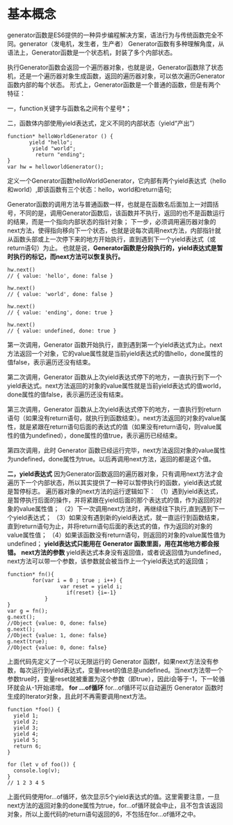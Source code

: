 # 基本概念
generator函数是ES6提供的一种异步编程解决方案，语法行为与传统函数完全不同。generator（发电机，发生者，生产者）
Generator函数有多种理解角度，从语法上，Generator函数是一个状态机，封装了多个内部状态。

执行Generator函数会返回一个遍历器对象，也就是说，Generator函数除了状态机，还是一个遍历器对象生成函数，返回的遍历器对象，可以依次遍历Generator函数内部的每个状态。
形式上，Generator函数是一个普通的函数，但是有两个特征：

一，function关键字与函数名之间有个星号*；

二，函数体内部使用yield表达式，定义不同的内部状态（yield“产出”）
```
function* helloWorldGenerator () {
       yield "hello";
        yield "world";
         return "ending";  
}
var hw = helloworldGenerator();
```
定义一个Generator函数helloWorldGenerator，它内部有两个yield表达式（hello和world）,即该函数有三个状态：hello，world和return语句;

Generator函数的调用方法与普通函数一样，也就是在函数名后面加上一对圆括号，不同的是，调用Generator函数后，该函数并不执行，返回的也不是函数运行的结果，而是一个指向内部状态的指针对象；
下一步，必须调用遍历器对象的next方法，使得指向移向下一个状态，也就是说每次调用next方法，内部指针就从函数头部或上一次停下来的地方开始执行，直到遇到下一个yield表达式（或return语句）为止。
也就是说，**Generator函数是分段执行的，yield表达式是暂时执行的标记，而next方法可以恢复执行。**

```
hw.next()
// { value: 'hello', done: false }

hw.next()
// { value: 'world', done: false }

hw.next()
// { value: 'ending', done: true }

hw.next()
// { value: undefined, done: true }
```
第一次调用，Generator 函数开始执行，直到遇到第一个yield表达式为止。next方法返回一个对象，它的value属性就是当前yield表达式的值hello，done属性的值false，表示遍历还没有结束。

第二次调用，Generator 函数从上次yield表达式停下的地方，一直执行到下一个yield表达式。next方法返回的对象的value属性就是当前yield表达式的值world，done属性的值false，表示遍历还没有结束。

第三次调用，Generator 函数从上次yield表达式停下的地方，一直执行到return语句（如果没有return语句，就执行到函数结束）。next方法返回的对象的value属性，就是紧跟在return语句后面的表达式的值（如果没有return语句，则value属性的值为undefined），done属性的值true，表示遍历已经结束。

第四次调用，此时 Generator 函数已经运行完毕，next方法返回对象的value属性为undefined，done属性为true。以后再调用next方法，返回的都是这个值。

**二，yield表达式**
因为Generator函数返回的遍历器对象，只有调用next方法才会遍历下一个内部状态，所以其实提供了一种可以暂停执行的函数，yield表达式就是暂停标志。
遍历器对象的next方法的运行逻辑如下：
（1）遇到yield表达式，是暂停执行后面的操作，并将紧跟在yield后面的那个表达式的值，作为返回的对象的value属性值；
（2）下一次调用next方法时，再继续往下执行,直到遇到下一个yield表达式；
（3）如果没有遇到新的yield表达式，就一直运行到函数结束，直到return语句为止，并将return语句后面的表达式的值，作为返回的对象的value属性值；
（4）如果该函数没有return语句，则返回的对象的value属性值为undefined；
**yield表达式只能用在 Generator 函数里面，用在其他地方都会报错。**
**next方法的参数**
yield表达式本身没有返回值，或者说返回值为undefined，next方法可以带一个参数，该参数就会被当作上一个yield表达式的返回值；

```
function* fn(){
        for(var i = 0 ; true ; i++) {
                 var reset = yield i;
                   if(reset) {i=-1}
            }
}
var g = fn();
g.next();
//Object {value: 0, done: false}
g.next();
//Object {value: 1, done: false}
g.next(true);
//Object {value: 0, done: false}
```
上面代码先定义了一个可以无限运行的 Generator 函数f，如果next方法没有参数，每次运行到yield表达式，变量reset的值总是undefined。当next方法带一个参数true时，变量reset就被重置为这个参数（即true），因此i会等于-1，下一轮循环就会从-1开始递增。
**for ...of循环**
for...of循环可以自动遍历 Generator 函数时生成的Iterator对象，且此时不再需要调用next方法。

```
function *foo() {
  yield 1;
  yield 2;
  yield 3;
  yield 4;
  yield 5;
  return 6;
}

for (let v of foo()) {
  console.log(v);
}
// 1 2 3 4 5
```
上面代码使用for...of循环，依次显示5个yield表达式的值。这里需要注意，一旦next方法的返回对象的done属性为true，for...of循环就会中止，且不包含该返回对象，所以上面代码的return语句返回的6，不包括在for...of循环之中。